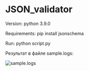 # JSON_validator

Version:
python 3.9.0

Requirements:
pip install jsonschema

Run:
python script.py

Результат в файле sample.logs:

![sample.logs](https://i.imgur.com/hf1iiBG.png "Optional title")
